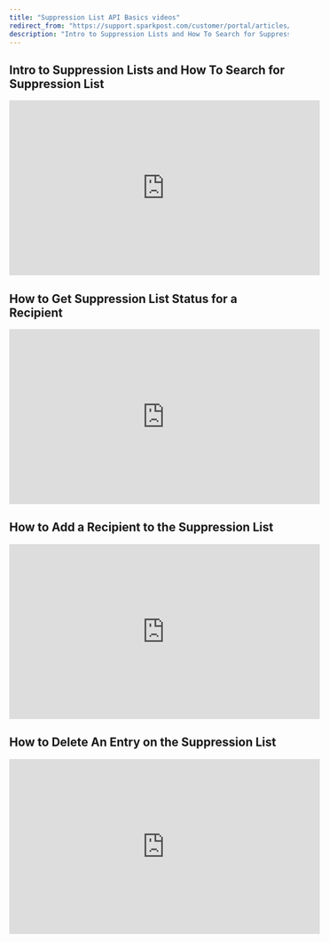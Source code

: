 ```yaml
---
title: "Suppression List API Basics videos"
redirect_from: "https://support.sparkpost.com/customer/portal/articles/2107465-suppression-list-api-basics-videos"
description: "Intro to Suppression Lists and How To Search for Suppression List iframe allowfullscreen frameborder 0 height 315 src https www youtube com embed B 51 j YC 0 Q Rr 8 width 560 iframe How to Get Suppression List Status for a Recipient iframe allowfullscreen frameborder 0 height 315 src..."
---
```


## Intro to Suppression Lists and How To Search for Suppression List

<iframe allowfullscreen="" frameborder="0" height="315" src="https://www.youtube.com/embed/B51jYC0QRr8" width="560"></iframe>

## How to Get Suppression List Status for a Recipient

<iframe allowfullscreen="" frameborder="0" height="315" src="https://www.youtube.com/embed/PXXE7tlsndc" width="560"></iframe>

## How to Add a Recipient to the Suppression List

<iframe allowfullscreen="" frameborder="0" height="315" src="https://www.youtube.com/embed/SEJRHGoE2OM" width="560"></iframe>

## How to Delete An Entry on the Suppression List

<iframe allowfullscreen="" frameborder="0" height="315" src="https://www.youtube.com/embed/sLeGjYg-L54" width="560"></iframe>